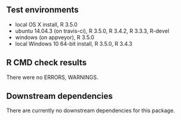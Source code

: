 ## Test environments
* local OS X install, R 3.5.0
* ubuntu 14.04.3 (on travis-ci), R 3.5.0, R 3.4.2, R 3.3.3, R-devel
* windows (on appveyor), R 3.5.0
* local Windows 10 64-bit install, R 3.5.0, R 3.4.3

## R CMD check results
There were no ERRORS, WARNINGS.

## Downstream dependencies
There are currently no downstream dependencies for this package.